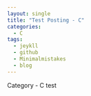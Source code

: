 ```yaml
---
layout: single
title: "Test Posting - C"
categories:
  - C
tags:
  - jeykll
  - github
  - Minimalmistakes
  - blog
---
```


Category - C test
